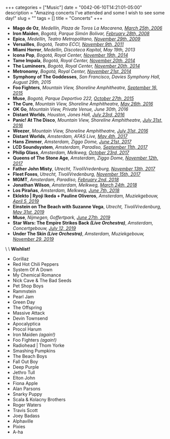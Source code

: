 +++
categories = ["Music"]
date = "0042-06-10T14:21:01-05:00"
description = "Amazing concerts I've attended and some I wish to see some day!"
slug = ""
tags = []
title = "Concerts"
+++

* **Mago de Oz**, _Medellín, Plaza de Toros La Macarena, [March 25th, 2006][01]_
* **Iron Maiden**, _Bogotá, Parque Simón Bolivar, [February 28th, 2008][02]_
* **Epica**, _Medellín, Teatro Metropolitano, [November 29th, 2009][03]_
* **Versailles**, _Bogotá, Teatro ECCI, [November 9th, 2011][04]_
* **Miami Horror**, _Medellín, Discoteca Kapital, May 19th, 2013_
* **Icona Pop**, _Bogotá, Royal Center, [November 19th, 2014][05]_
* **Tame Impala**, _Bogotá, Royal Center, [November 20th, 2014][06]_
* **The Lumineers**, _Bogotá, Royal Center, [November 20th, 2014][07]_
* **Metronomy**, _Bogotá, Royal Center, [November 21st, 2014][08]_
* **Symphony of The Goddesses**, _San Francisco, Davies Symphony Hall, August 29th, 2015_
* **Foo Fighters**, _Mountain View, Shoreline Amphitheatre, [September 16, 2015][09]_
* **Muse**, _Bogotá, Parque Deportivo 222, [October 27th, 2015][10]_
* **The Cure**, _Mountain View, Shoreline Amphitheatre, [May 26th, 2016][11]_
* **OK Go**, _Mountain View, Private Venue, June 30th, 2016_
* **Distant Worlds**, _Houston, Jones Hall, [July 23rd, 2016][12]_
* **Panic! At The Disco**, _Mountain View, Shoreline Amphitheatre, [July 31st, 2016][13]_
* **Weezer**, _Mountain View, Shoreline Amphitheatre, [July 31st, 2016][14]_
* **Distant Worlds**, _Amsterdam, AFAS Live, [May 4th, 2017][15]_
* **Hans Zimmer**, _Amsterdam, Ziggo Dome, [June 21st, 2017][16]_
* **LCD Soundsystem**, _Amsterdam, Paradiso, [September 11th, 2017][17]_
* **Philip Glass**, _Amsterdam, Melkweg, [October 23rd, 2017][18]_
* **Queens of The Stone Age**, _Amsterdam, Ziggo Dome, [November 12th, 2017][19]_
* **Father John Misty**, _Utrecht, TivoliVredenburg, [November 13th, 2017][20]_ 
* **Fleet Foxes**, _Utrecht, TivoliVredenburg, [November 15th, 2017][21]_
* **MGMT**, _Amsterdam, Paradiso, [February 2nd, 2018][22]_
* **Jonathan Wilson**, _Amsterdam, Melkweg, [March 24th, 2018][23]_
* **Los Pirañas**, _Amsterdam, Melkweg, [June 7th, 2018][24]_
* **Eklekto | Ryoji Ikeda + Pauline Oliveros**, _Amsterdam, Muziekgebouw, [April 5, 2019][25]_
* **Einstein on The Beach with Suzanne Vega**, _Utrecht, TivoliVredenburg, [May 31st, 2019][26]_
* **Muse**, _Nijmegen, Goffertpark, [June 27th, 2019][27]_
* **Star Wars: The Empire Strikes Back _(Live Orchestra)_**, _Amsterdam, Concertgebouw, [July 12, 2019][28]_
* **Under The Skin _(Live Orchestra)_**, _Amsterdam, Muziekgebouw, [November 29, 2019][29]_

\\
\\
**Wishlist!**

* Gorillaz
* Red Hot Chili Peppers
* System Of A Down
* My Chemical Romance
* Nick Cave & The Bad Seeds
* Pet Shop Boys
* Rammstein
* Pearl Jam
* Green Day
* The Offspring
* Massive Attack
* Devin Townsend
* Apocalyptica
* Procol Harum
* Iron Maiden _(again!)_
* Foo Fighters _(again!)_
* Radiohead | Thom Yorke
* Smashing Pumpkins
* The Beach Boys
* Fall Out Boy
* Deep Purple
* Jethro Tull
* Elton John
* Fiona Apple
* Alan Parsons
* Snarky Puppy
* Scala & Kolacny Brothers
* Roger Waters
* Travis Scott
* Joey Badass
* Alphaville
* Pixies
* A-ha


[01]: https://www.setlist.fm/setlist/mago-de-oz/2006/plaza-de-toros-la-macarena-medellin-colombia-73d532bd.html "Mago de Oz"
[02]: https://www.setlist.fm/setlist/iron-maiden/2008/parque-simon-bolivar-bogota-colombia-73d6e2e1.html "Iron Maiden"
[03]: https://www.setlist.fm/setlist/epica/2009/teatro-metropolitano-jose-gutierrez-gomez-medellin-colombia-5bd723c4.html "Epica"
[04]: https://www.setlist.fm/setlist/versailles/2011/teatro-ecci-bogota-colombia-43d15703.html "Versailles"
[05]: https://www.setlist.fm/setlist/icona-pop/2014/royal-center-bogota-colombia-63cdaea3.html "Icona Pop"
[06]: https://www.setlist.fm/setlist/tame-impala/2014/royal-center-bogota-colombia-23cda067.html "Tame Impala"
[07]: https://www.setlist.fm/setlist/the-lumineers/2014/royal-center-bogota-colombia-3bcd9c8c.html "The Lumineers"
[08]: https://www.setlist.fm/setlist/metronomy/2014/teatro-metropol-bogota-colombia-2bcda05a.html "Metronomy"
[09]: https://www.setlist.fm/setlist/foo-fighters/2015/shoreline-amphitheatre-mountain-view-ca-23f4b0eb.html "Foo Fighters"
[10]: https://www.setlist.fm/setlist/muse/2015/parque-deportivo-222-bogota-colombia-63f5fe8b.html "Muse"
[11]: https://www.setlist.fm/setlist/the-cure/2016/shoreline-amphitheatre-mountain-view-ca-13fe8985.html "The Cure"
[12]: https://www.setlist.fm/setlist/houston-symphony-orchestra/2016/jesse-h-jones-hall-for-the-performing-arts-houston-tx-3ff6167.html "Distant Worlds"
[13]: https://www.setlist.fm/setlist/panic-at-the-disco/2016/shoreline-amphitheatre-mountain-view-ca-5bff4bb8.html "Panic! At The Disco"
[14]: https://www.setlist.fm/setlist/weezer/2016/shoreline-amphitheatre-mountain-view-ca-53ff4bb9.html "Weezer"
[15]: https://www.setlist.fm/setlist/distant-worlds-philharmonic-orchestra-and-chorus/2017/afas-live-amsterdam-netherlands-1be7bda4.html "Distant Worlds"
[16]: https://www.setlist.fm/setlist/hans-zimmer/2017/ziggo-dome-amsterdam-netherlands-1be4f170.html "Hans Zimmer"
[17]: https://www.setlist.fm/setlist/lcd-soundsystem/2017/paradiso-grote-zaal-amsterdam-netherlands-3e23d4b.html "LCD Soundsystem"
[18]: https://www.setlist.fm/setlist/philip-glass/2017/rabozaal-amsterdam-netherlands-2b9a50e2.html "Philip Glass"
[19]: https://www.setlist.fm/setlist/queens-of-the-stone-age/2017/ziggo-dome-amsterdam-netherlands-5be09fe8.html "Queens of The Stone Age"
[20]: https://www.setlist.fm/setlist/father-john-misty/2017/tivolivredenburg-grote-zaal-utrecht-netherlands-6be0927a.html "Father John Misty"
[21]: https://www.setlist.fm/setlist/fleet-foxes/2017/tivolivredenburg-ronda-utrecht-netherlands-be0f1d6.html "Fleet Foxes"
[22]: https://www.setlist.fm/setlist/mgmt/2018/paradiso-grote-zaal-amsterdam-netherlands-53ee871d.html "MGMT"
[23]: https://www.setlist.fm/setlist/jonathan-wilson/2018/melkweg-upstairs-amsterdam-netherlands-63ef0253.html "Jonathan Wilson"
[24]: https://www.melkweg.nl/en/agenda/los-piranas-07-06-2018 "Los Pirañas"
[25]: https://www.muziekgebouw.nl/agenda/7822/Ryoji_Ikeda_Pauline_Oliveros/Eklekto/ "Eklekto | Ryoji Ikeda + Pauline Oliveros"
[26]: https://www.tivolivredenburg.nl/agenda/einstein-on-the-beach-31-05-2019/ "Einstein on The Beach with Suzanne Vega"
[27]: https://www.setlist.fm/setlist/muse/2019/goffertpark-nijmegen-netherlands-2b9100d2.html "Muse"
[28]: https://www.concertgebouw.nl/en/concerts/star-wars-the-empire-strikes-back-live-in-concert/11-07-2019 "Star Wars The Empire Strikes Back"
[29]: https://www.muziekgebouw.nl/agenda/8384/s_t_a_r_g_a_z_e/Under_the_Skin/ "Under The Skin"
